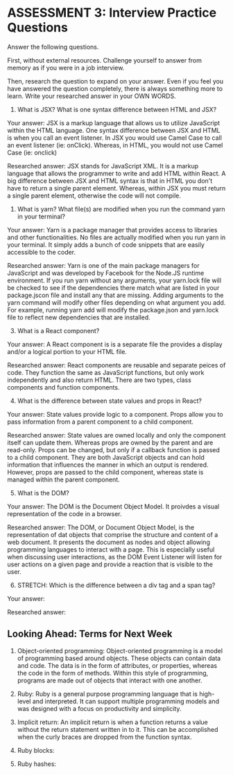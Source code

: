# ASSESSMENT 3: Interview Practice Questions

Answer the following questions.

First, without external resources. Challenge yourself to answer from memory as if you were in a job interview.

Then, research the question to expand on your answer. Even if you feel you have answered the question completely, there is always something more to learn. Write your researched answer in your OWN WORDS.

1. What is JSX? What is one syntax difference between HTML and JSX?

Your answer: 
    JSX is a markup language that allows us to utilize JavaScript within the HTML language. One syntax difference between JSX and HTML is when you call an event listener. In JSX you would use Camel Case to call an event listener (ie: onClick). Whereas, in HTML, you would not use Camel Case (ie: onclick)

Researched answer: 
    JSX stands for JavaScript XML. It is a markup language that allows the programmer to write and add HTML within React. A big difference between JSX and HTML syntax is that in HTML you don't have to return a single parent element. Whereas, within JSX you must return a single parent element, otherwise the code will not compile. 

1. What is yarn? What file(s) are modified when you run the command yarn in your terminal?

Your answer: 
    Yarn is a package manager that provides access to libraries and other functionalities. No files are actually modified when you run yarn in your terminal. It simply adds a bunch of code snippets that are easily accessible to the coder.

Researched answer: 
    Yarn is one of the main package managers for JavaScript and was developed by Facebook for the Node.JS runtime environment. If you run yarn without any arguments, your yarn.lock file will be checked to see if the dependencies there match what are listed in your package.jscon file and install any that are missing. Adding arguments to the yarn command will modify other files depending on what argument you add. For example, running yarn add will modify the package.json and yarn.lock file to reflect new dependencies that are installed.

3. What is a React component?

Your answer: 
    A React component is is a separate file the provides a display and/or a logical portion to your HTML file.

Researched answer: 
    React components are reusable and separate peices of code. They function the same as JavaScript functions, but only work independently and also return HTML. There are two types, class components and function components.

4. What is the difference between state values and props in React?

Your answer: 
    State values provide logic to a component. Props allow you to pass information from a parent component to a child component.

Researched answer: 
    State values are owned locally and only the component itself can update them. Whereas props are owned by the parent and are read-only. Props can be changed, but only if a callback function is passed to a child component. They are both JavaScript objects and can hold information that influences the manner in which an output is rendered. However, props are passed to the child component, whereas state is managed within the parent component.

5. What is the DOM?

Your answer: 
    The DOM is the Document Object Model. It proivdes a visual representation of the code in a browser.

Researched answer: 
    The DOM, or Document Object Model, is the representation of dat objects that comprise the structure and content of a web document. It presents the document as nodes and object allowing programming languages to interact with a page. This is especially useful when discussing user interactions, as the DOM Event Listener will listen for user actions on a given page and provide a reaction that is visible to the user.

6. STRETCH: Which is the difference between a div tag and a span tag?

Your answer:

Researched answer:

## Looking Ahead: Terms for Next Week

1. Object-oriented programming:
    Object-oriented programming is a model of programming based around objects. These objects can contain data and code. The data is in the form of attributes, or properties, whereas the code in the form of methods. Within this style of programming, programs are made out of objects that interact with one another.

2. Ruby:
    Ruby is a general purpose programming language that is high-level and interpreted. It can support multiple programming models and was designed with a focus on productivity and simplicity. 

3. Implicit return:
    An implicit return is when a function returns a value without the return statement written in to it. This can be accomplished when the curly braces are dropped from the function syntax.

4. Ruby blocks:
    

5. Ruby hashes:
